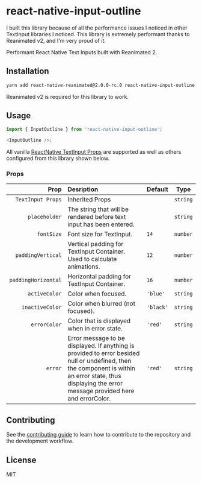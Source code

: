 # react-native-input-outline

I built this library because of all the performance issues I noticed in other TextInput libraries I noticed.
This library is extremely performant thanks to Reanimated v2, and I'm very proud of it.

Performant React Native Text Inputs built with Reanimated 2.

## Installation

```sh
yarn add react-native-reanimated@2.0.0-rc.0 react-native-input-outline
```

Reanimated v2 is required for this library to work.

## Usage

```js
import { InputOutline } from 'react-native-input-outline';

<InputOutline />;
```

All vanilla [ReactNative TextInput Props](https://reactnative.dev/docs/textinput#props) are supported as well as others configured from this library shown below.

### Props

|                Prop | Desription                                                                                                                                                                                              | Default   | Type     |
| ------------------: | :------------------------------------------------------------------------------------------------------------------------------------------------------------------------------------------------------ | --------- | -------- |
|   `TextInput Props` | Inherited Props                                                                                                                                                                                         |           | `string` |
|       `placeholder` | The string that will be rendered before text input has been entered.                                                                                                                                    |           | `string` |
|          `fontSize` | Font size for TextInput.                                                                                                                                                                                | `14`      | `number` |
|   `paddingVertical` | Vertical padding for TextInput Container. Used to calculate animations.                                                                                                                                 | `12`      | `number` |
| `paddingHorizontal` | Horizontal padding for TextInput Container.                                                                                                                                                             | `16`      | `number` |
|       `activeColor` | Color when focused.                                                                                                                                                                                     | `'blue'`  | `string` |
|     `inactiveColor` | Color when blurred (not focused).                                                                                                                                                                       | `'black'` | `string` |
|        `errorColor` | Color that is displayed when in error state.                                                                                                                                                            | `'red'`   | `string` |
|             `error` | Error message to be displayed. If anything is provided to error besided null or undefined, then the component is within an error state, thus displaying the error message provided here and errorColor. | `'red'`   | `string` |

## Contributing

See the [contributing guide](CONTRIBUTING.md) to learn how to contribute to the repository and the development workflow.

## License

MIT
